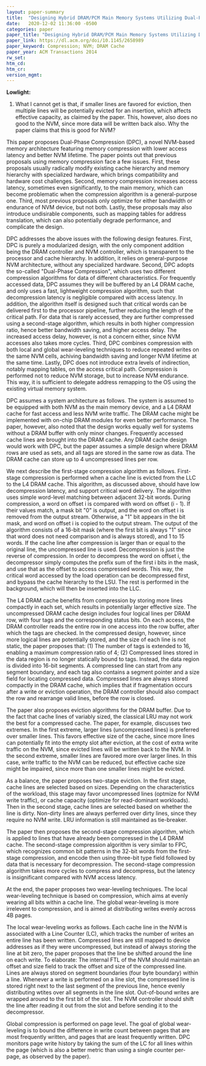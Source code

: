 ```yaml
---
layout: paper-summary
title:  "Designing Hybrid DRAM/PCM Main Memory Systems Utilizing Dual-Phase Compression"
date:   2020-12-02 11:36:00 -0500
categories: paper
paper_title: "Designing Hybrid DRAM/PCM Main Memory Systems Utilizing Dual-Phase Compression"
paper_link: https://dl.acm.org/doi/10.1145/2658989
paper_keyword: Compression; NVM; DRAM Cache
paper_year: ACM Transactions 2014
rw_set:
htm_cd:
htm_cr:
version_mgmt:
---
```


**Lowlight:**

1. What I cannot get is that, if smaller lines are favored for eviction, then multiple lines will be potentially
   evicted for an insertion, which affects effective capacity, as claimed by the paper. This, however, also does 
   no good to the NVM, since more data will be written back also. Why the paper claims that this is good for NVM?

This paper proposes Dual-Phase Compression (DPC), a novel NVM-based memory architecture featuring memory compression
with lower access latency and better NVM lifetime.
The paper points out that previous proposals using memory compression face a few issues. 
First, these proposals usually radically modify existing cache hierarchy and memory hierarchy with specialized hardware,
which brings compatibility and hardware cost challenges. 
Second, memory compression increases access latency, sometimes even significantly, to the main memory, which can become
problematic when the compression algorithm is a general-purpose one. 
Third, most previous proposals only optimize for either bandwidth or endurance of NVM device, but not both. 
Lastly, these proposals may also introduce undisirable components, such as mapping tables for address translation,
which can also potentially degrade performance, and complicate the design.

DPC addresses the above issues with the following design features. 
First, DPC is purely a modularized design, with the only component addition being the DRAM controller and NVM 
controller, which is transparent to the processor and cache hierarchy.
In addition, it relies on general-purpose NVM architecture, without any specialized hardware.
Second, DPC adopts the so-called "Dual-Phase Compression", which uses two different compression algorithms for 
data of different characteristics. For frequently accessed data, DPC assumes they will be buffered by an L4 DRAM
cache, and only uses a fast, lightweight compression algorithm, such that decompression latency is negligible
compared with access latency.
In addition, the algorithm itself is designed such that critical words can be delivered first to the processor
pipeline, further reducing the length of the critical path.
For data that is rarely accessed, they are further compressed using a second-stage algorithm, which results in
both higher compression ratio, hence better bandwidth saving, and higher access delay. The increased access delay, 
however, is not a concern either, since NVM accesses also takes more cycles.
Third, DPC combines compression with both local and global wear-leveling techniques to reduce repeated writes 
on the same NVM cells, achiving bandwidth saving and longer NVM lifetime at the same time.
Lastly, DPC does not introduce extra levels of indirection, notably mapping tables, on the access critical path.
Compression is performed not to reduce NVM storage, but to increase NVM endurance.
This way, it is sufficient to delegate address remapping to the OS using the existing virtual memory system.

DPC assumes a system architecture as follows. The system is assumed to be equipped with both NVM as the main memory
device, and a L4 DRAM cache for fast access and less NVM write traffic. The DRAM cache might be implemented with
on-chip DRAM modules for even better performance. The paper, however, also noted that the design works equally well
for systems without a DRAM buffer with only minor changes.
Frequently accessed cache lines are brought into the DRAM cache.
Any DRAM cache design would work with DPC, but the paper assumes a simple design where DRAM rows are used as sets,
and all tags are stored in the same row as data.
The DRAM cache can store up to 4 uncompressed lines per row.

We next describe the first-stage compression algorithm as follows. First-stage compression is performed when a cache
line is evicted from the LLC to the L4 DRAM cache. This algorithm, as discussed above, should have low decompression
latency, and support critical word delivery. The algorithm uses simple word-level matching between adjacent 32-bit 
words. During compression, a word on offset i is compared with word on offset (i - 1). If their values match, a mask
bit "0" is output, and the word on offset i is removed from the output stream. Otherwise, a "1" bit appears in the bit
mask, and word on offset i is copied to the output stream.
The output of the algorithm consists of a 16-bit mask (where the first bit is always "1" since that word does not need
comparison and is always stored), and 1 to 15 words. 
If the cache line after compression is larger than or equal to the original line, the uncompressed line is used.
Decompression is just the reverse of compression. In order to decompress the word on offset i, the decompressor 
simply computes the prefix sum of the first i bits in the mask, and use that as the offset to access compressed
words. This way, the critical word accessed by the load operation can be decompressed first, and bypass the cache
hierarchy to the LSU. The rest is performed in the background, which will then be inserted into the LLC.

The L4 DRAM cache benefits from compression by storing more lines compactly in each set, which results in potentially
larger effective size. The uncompressed DRAM cache design includes four logical lines per DRAM row, with four tags and
the corresponding status bits. On each access, the DRAM controller reads the entire row in one access into the row 
buffer, after which the tags are checked.
In the compressed design, however, since more logical lines are potentially stored, and the size of each line is 
not static, the paper proposes that: (1) The number of tags is extended to 16, enabling a maximum compression ratio
of 4; (2) Compressed lines stored in the data region is no longer statically bound to tags. Instead, the data region
is divided into 16-bit segments. A compressed line can start from any segment boundary, and each tag also contains a 
segment pointer and a size field for locating compressed data.
Compressed lines are always stored compactly in the DRAM cache, which implies that if fragmentation occurs after a
write or eviction operation, the DRAM controller should also compact the row and rearrange valid lines, before the 
row is closed.

The paper also proposes eviction algorithms for the DRAM buffer. Due to the fact that cache lines of variably sized,
the classical LRU may not work the best for a compressed cache. The paper, for example, discusses two extremes.
In the first extreme, larger lines (uncompressed lines) is preferred over smaller lines. This favors effective
size of the cache, since more lines can potentially fit into the empty slot after eviction, at the cost of extra 
write traffic on the NVM, since evicted lines will be written back to the NVM.
In the second extreme, smaller lines are favored more over larger lines. In this case, write traffic to the NVM can
be reduced, but effective cache size might be impaired, since more than one smaller lines might be evicted.

As a balance, the paper proposes two-stage eviction. In the first stage, cache lines are selected based on sizes.
Depending on the characteristics of the workload, this stage may favor uncompressed lines (optmize for NVM write 
traffic), or cache capacity (optimize for read-dominant workloads).
Then in the second stage, cache lines are selected based on whether the line is dirty. Non-dirty lines are always 
perferred over dirty lines, since they require no NVM write. 
LRU information is still maintained as tie-breaker.

The paper then proposes the second-stage compression algorithm, which is applied to lines that have already been
compressed in the L4 DRAM cache. The second-stage compression algorithm is very similar to FPC, which recognizes
common bit patterns in the 32-bit words from the first-stage compression, and encode then using three-bit
type field followed by data that is necessary for decompression. 
The second-stage compression algorithm takes more cycles to compress and decompress, but the latency is insignificant
compared with NVM access latency.

At the end, the paper proposes two wear-leveling techniques. The local wear-leveling technique is based on compression,
which aims at evenly wearing all bits within a cache line. The global wear-leveling is more irrelevent to compression,
and is aimed at distributing writes evenly across 4B pages.

The local wear-leveling works as follows. Each cache line in the NVM is associated with a Line Counter (LC), which 
tracks the number of writes an entire line has been written. Compressed lines are still mapped to device addresses 
as if they were uncompressed, but instead of always storing the line at bit zero, the paper proposes that the line be
shifted around the line on each write. To elaborate: The internal FTL of the NVM should maintain an offset and size 
field to track the offset and size of the compressed line. Lines are always stored on segment boundaries (four byte 
boundary) within a line. Whenever a write is performed on a line slot, the compressed line is stored right next to
the last segment of the previous line, hence evenly distributing wtites over all segments in the line slot.
Out-of-bound writes are wrapped around to the first bit of the slot. The NVM controller should shift the line after
reading it out from the slot and before sending it to the decompressor.

Global compression is performed on page level. The goal of global wear-leveling is to bound the difference in write
count between pages that are most frequently written, and pages that are least frequently written. DPC monitors page 
write history by taking the sum of the LC for all lines within the page (which is also a better metric than using 
a single counter per-page, as observed by the paper). 
